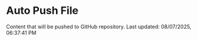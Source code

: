 # Auto Push File

Content that will be pushed to GitHub repository.
Last updated: 08/07/2025, 06:37:41 PM